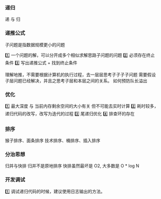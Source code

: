 
### 递归
递  与  归
### 递推公式
子问题是指数据规模更小的问题

1️⃣ 一个问题的解，可以分开成多个相似求解思路子问题的问题
2️⃣ 必须存在终止条件
3️⃣ 写出递推公式  +  找到终止条件

理解地推，不需要根据计算机的执行过程，去一层层思考子子子子问题
需要假设子层问题已经解决，并且之思考子层和本层之间的关系。
如何预防队长溢出

### 优化
1️⃣ 最大深度 与 当前内存剩余空间的大小有关  但不可能去实时计算
2️⃣ 耗时较多，递归代码的改写，改写为迭代的过程
3️⃣ 尾递归优化
4️⃣ 排查环的存在

### 排序
猴子排序、面条排序
技术排序、桶排序、插入排序

### 分治思想
归并与快排
归并不是原地排序
快排虽然最坏是 O2, 大多数是 O * log N


### 开发调试
1️⃣ 调试递归代码的时候，建议使用日志输出的方法。


